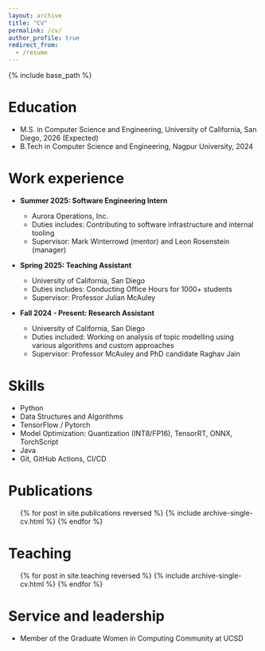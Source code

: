 ```yaml
---
layout: archive
title: "CV"
permalink: /cv/
author_profile: true
redirect_from:
  - /resume
---
```


{% include base_path %}

Education
======
* M.S. in Computer Science and Engineering, University of California, San Diego, 2026 (Expected)
* B.Tech in Computer Science and Engineering, Nagpur University, 2024

Work experience
======
* **Summer 2025: Software Engineering Intern**
  * Aurora Operations, Inc.
  * Duties includes: Contributing to software infrastructure and internal tooling
  * Supervisor: Mark Winterrowd (mentor) and Leon Rosenstein (manager)

* **Spring 2025: Teaching Assistant**
  * University of California, San Diego
  * Duties includes: Conducting Office Hours for 1000+ students
  * Supervisor: Professor Julian McAuley

* **Fall 2024 - Present: Research Assistant**
  * University of California, San Diego
  * Duties included: Working on analysis of topic modelling using various algorithms and custom approaches 
  * Supervisor: Professor McAuley and PhD candidate Raghav Jain
  
Skills
======
* Python
* Data Structures and Algorithms
* TensorFlow / Pytorch
* Model Optimization: Quantization (INT8/FP16), TensorRT, ONNX, TorchScript
* Java
* Git, GitHub Actions, CI/CD

Publications
======
  <ul>{% for post in site.publications reversed %}
    {% include archive-single-cv.html %}
  {% endfor %}</ul>
  
<!-- Talks
======
  <ul>{% for post in site.talks reversed %}
    {% include archive-single-talk-cv.html  %}
  {% endfor %}</ul> -->
  
Teaching
======
  <ul>{% for post in site.teaching reversed %}
    {% include archive-single-cv.html %}
  {% endfor %}</ul>
  
Service and leadership
======
* Member of the Graduate Women in Computing Community at UCSD
